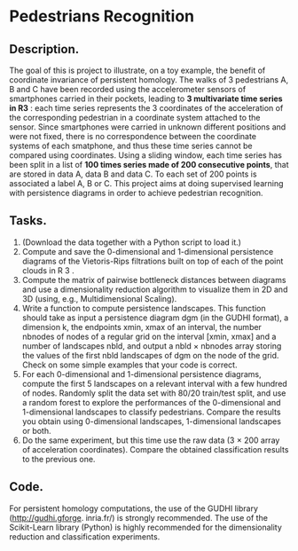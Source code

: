 # Pedestrians Recognition

## Description. 
The goal of this is project to illustrate, on a toy example, the benefit of coordinate invariance
of persistent homology. The walks of 3 pedestrians A, B and C have been recorded using the accelerometer
sensors of smartphones carried in their pockets, leading to **3 multivariate time series in R3**
: each time series
represents the 3 coordinates of the acceleration of the corresponding pedestrian in a coordinate system
attached to the sensor. Since smartphones were carried in unknown different positions and were not fixed,
there is no correspondence between the coordinate systems of each smatphone, and thus these time series
cannot be compared using coordinates. Using a sliding window, each time series has been split in a list of
**100 times series made of 200 consecutive points**, that are stored in data A, data B and data C. To each set
of 200 points is associated a label A, B or C.
This project aims at doing supervised learning with persistence diagrams in order to achieve pedestrian
recognition.

## Tasks.
1. (Download the data together with a Python script to load it.)
2. Compute and save the 0-dimensional and 1-dimensional persistence diagrams of the Vietoris-Rips
filtrations built on top of each of the point clouds in R
3
.
3. Compute the matrix of pairwise bottleneck distances between diagrams and use a dimensionality
reduction algorithm to visualize them in 2D and 3D (using, e.g., Multidimensional Scaling).
4. Write a function to compute persistence landscapes. This function should take as input a persistence
diagram dgm (in the GUDHI format), a dimension k, the endpoints xmin, xmax of an interval, the
number nbnodes of nodes of a regular grid on the interval [xmin, xmax] and a number of landscapes
nbld, and output a nbld × nbnodes array storing the values of the first nbld landscapes of dgm on the
node of the grid. Check on some simple examples that your code is correct.
5. For each 0-dimensional and 1-dimensional persistence diagrams, compute the first 5 landscapes on a
relevant interval with a few hundred of nodes. Randomly split the data set with 80/20 train/test split,
and use a random forest to explore the performances of the 0-dimensional and 1-dimensional landscapes
to classify pedestrians. Compare the results you obtain using 0-dimensional landscapes, 1-dimensional
landscapes or both.
6. Do the same experiment, but this time use the raw data (3 × 200 array of acceleration coordinates).
Compare the obtained classification results to the previous one.

## Code. 
For persistent homology computations, the use of the GUDHI library (http://gudhi.gforge.
inria.fr/) is strongly recommended. The use of the Scikit-Learn library (Python)
is highly recommended for the dimensionality reduction and classification experiments.